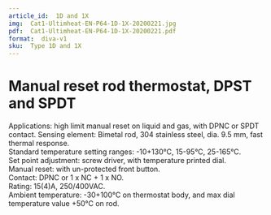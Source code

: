 ```yaml
---
article_id:  1D and 1X
img:  Cat1-Ultimheat-EN-P64-1D-1X-20200221.jpg
pdf:  Cat1-Ultimheat-EN-P64-1D-1X-20200221.pdf
format:  diva-v1
sku:  Type 1D and 1X
---
```

# Manual reset rod thermostat, DPST and SPDT

Applications: high limit manual reset on liquid and gas, with DPNC or SPDT contact.
Sensing element: Bimetal rod, 304 stainless steel, dia. 9.5 mm, fast thermal response.  
Standard temperature setting ranges: -10+130°C, 15-95°C, 25-165°C.   
Set point adjustment: screw driver, with temperature printed dial.  
Manual reset: with un-protected front button.  
Contact: DPNC or 1 x NC + 1 x NO.  
Rating: 15(4)A, 250/400VAC.  
Ambient temperature: -30+100°C on thermostat body, and max dial temperature value +50°C on rod.  

